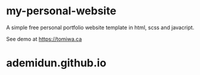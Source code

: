 # my-personal-website

A simple free personal portfolio website template in html, scss and javacript.

See demo at https://tomiwa.ca
# ademidun.github.io
